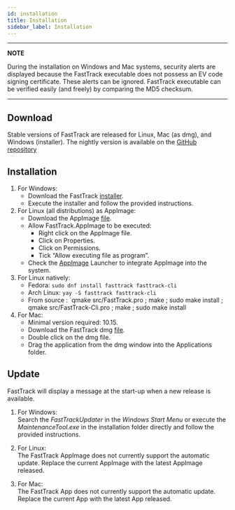 ```yaml
---
id: installation
title: Installation
sidebar_label: Installation
---
```



---
**NOTE**

During the installation on Windows and Mac systems, security alerts are displayed because the FastTrack executable does not possess an EV code signing certificate.  These alerts can be ignored. FastTrack executable can be verified easily (and freely) by comparing the MD5 checksum.

---

## Download
Stable versions of FastTrack are released for Linux, Mac (as dmg), and Windows (installer). The nightly version is available on the [GitHub repository](https://github.com/FastTrackOrg/FastTrack/releases)

## Installation

1.  For Windows:
    -   Download the FastTrack [installer](https://fasttrack.sh/download/FastTrackInstaller.exe).
    -   Execute the installer and follow the provided instructions.
2. For Linux (all distributions) as AppImage:
    * Download the AppImage [file](https://fasttrack.sh/download/FastTrack.AppImage).
    * Allow FastTrack.AppImage to be executed:
        - Right click on the AppImage file.
        - Click on Properties.
        - Click on Permissions.
        - Tick “Allow executing file as program”.
    * Check the [AppImage](https://appimage.org/) Launcher to integrate AppImage into the system.
3. For Linux natively:
    * Fedora: `sudo dnf install fasttrack fasttrack-cli`
    * Arch Linux: `yay -S fasttrack fasttrack-cli`
    * From source : `qmake src/FastTrack.pro ; make ; sudo make install ; qmake src/FastTrack-Cli.pro ; make ; sudo make install
4.  For Mac:
    - Minimal version required: 10.15.
    - Download the FastTrack dmg [file](https://fasttrack.sh/download/FastTrack.dmg).
    - Double click on the dmg file.
    - Drag the application from the dmg window into the Applications folder.

## Update
FastTrack will display a message at the start-up when a new release is available.

1. For Windows:  
  Search the *FastTrackUpdater* in the *Windows Start Menu* or execute the *MaintenanceTool.exe* in the installation folder directly and follow the provided instructions.

2. For Linux:  
  The FastTrack AppImage does not currently support the automatic update. Replace the current AppImage with the latest AppImage released.

3. For Mac:  
  The FastTrack App does not currently support the automatic update. Replace the current App with the latest App released.
